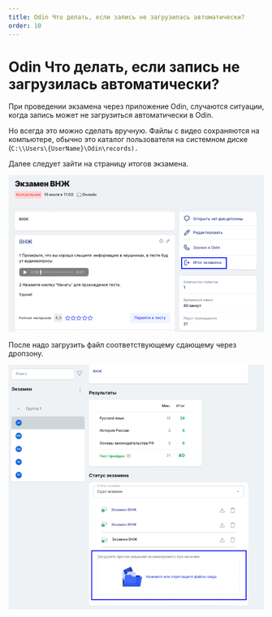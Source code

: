 ```yaml
---
title: Odin Что делать, если запись не загрузилась автоматически?
order: 10
---
```


# Odin Что делать, если запись не загрузилась автоматически?

При проведении экзамена через приложение Odin, случаются ситуации, когда запись может не загрузиться автоматически в Odin.

Но всегда это можно сделать вручную. Файлы с видео сохраняются на компьютере, обычно это каталог пользователя на системном диске  (`C:\\Users\{UserName}\Odin\records).`

Далее следует зайти на страницу итогов экзамена.

![](<../.gitbook/assets/image (267).png>)

После надо загрузить файл соответствующему сдающему через дропзону.

![](<../.gitbook/assets/image (266).png>)